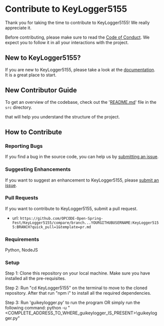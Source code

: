# Contribute to KeyLogger5155

Thank you for taking the time to contribute to KeyLogger5155! We really appreciate it. 

Before contributing, please make sure to read the [Code of Conduct](../../CODE_OF_CONDUCT.md). We expect you to follow it in all your interactions with the project.

## New to KeyLogger5155?

If you are new to KeyLogger5155, please take a look at the [documentation](./Project_Tour.md). It is a great place to start.

## New Contributor Guide

To get an overview of the codebase, check out the '[README.md](../src/README.md)' file in the `src` directory.

that will help you understand the structure of the project.

## How to Contribute

### Reporting Bugs

If you find a bug in the source code, you can help us by [submitting an issue](../ISSUE_TEMPLATE/bug_report.yaml).

### Suggesting Enhancements

If you want to suggest an enhancement to KeyLogger5155, please [submit an issue](../ISSUE_TEMPLATE/feature_request.yaml).

### Pull Requests

If you want to contribute to KeyLogger5155, submit a pull request.

- url: `https://github.com/OPCODE-Open-Spring-Fest/KeyLogger5155/compare/branch...YOURGITHUBUSERNAME:KeyLogger5155:BRANCH?quick_pull=1&template=pr.md`
  
### Requirements

Python, NodeJS

### Setup

Step 1: Clone this repository on your local machine. Make sure you have installed all the pre-requisites.

Step 2: Run "cd KeyLogger5155" on the terminal to move to the cloned repository. After that run "npm i" to install all the required dependencies.

Step 3: Run 'guikeylogger.py' to run the program OR simply run the  following command:    python -u "<COMPLETE_ADDRESS_TO_WHERE_guikeylogger_IS_PRESENT>\guikeylogger.py"